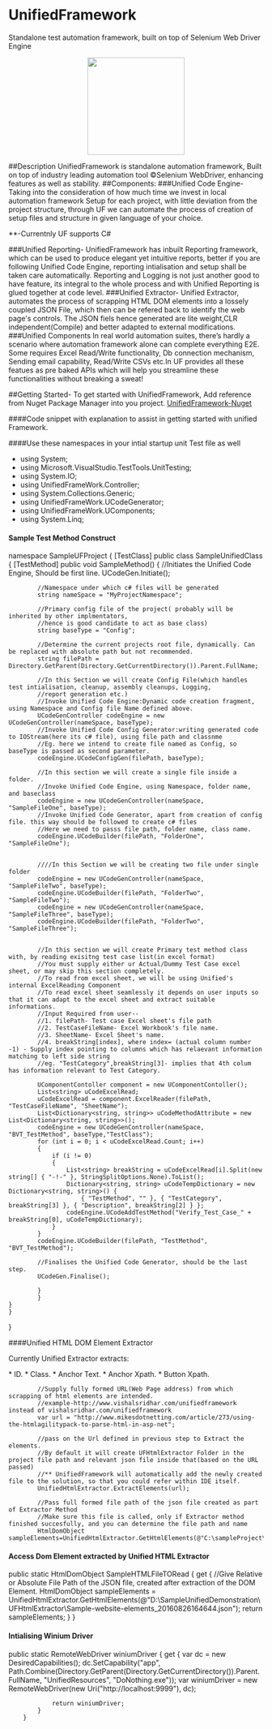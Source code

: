 # UnifiedFramework
Standalone test automation framework, built on top of Selenium Web Driver Engine
<p align="center">
<img src="http://s28.postimg.org/yq84hm5e5/UF_Logo.png" width="192px" height="192px">
</p>

##Description
UnifiedFramework is standalone automation framework, Built on top of industry leading automation tool ©Selenium WebDriver, enhancing 
features as well as stability.
##Components:
###Unified Code Engine-
Taking into the consideration of how much time we invest in local automation framework Setup for each project, 
with little deviation from the project structure, through UF we can automate the process of creation of setup files and structure in given language of your choice.
<p>**-Currentnly UF supports C#</p>
###Unified Reporting-
UnifiedFramework has inbuilt Reporting framework, which can be used to produce elegant yet intuitive reports, better if you are following 
Unified Code Engine, reporting intialisation and setup shall be taken care automatically. Reporting and Logging is not just another good to have feature,
its integral to the whole process and with Unified Reporting is glued together at code level.
###Unified Extractor-
Unified Extractor, automates the process of scrapping HTML DOM elements into a lossely coupled JSON File, which then can be refered back to identify the 
web page's controls. The JSON fiels hence generated are lite weight,CLR independent(Compile) and better adapted to external modifications.
###Unified Components
In real world automation suites, there’s hardly a scenario where automation framework alone can complete everything E2E. 
Some requires Excel Read/Write functionality, Db connection mechanism, Sending email capability, Read/Write CSVs etc.In UF provides all these featues as pre baked APIs which will help you streamline these functionalities without breaking a sweat!

##Getting Started-
To get started with UnifiedFramework, Add reference from Nuget Package Manager into you project.
[UnifiedFramework-Nuget](https://www.nuget.org/packages/UnifiedFramework/)

####Code snippet with explanation to assist in getting started with unified Framework.

####Use these namespaces in your intial startup unit Test file as well

* using System;
* using Microsoft.VisualStudio.TestTools.UnitTesting;
* using System.IO;
* using UnifiedFrameWork.Controller;
* using System.Collections.Generic;
* using UnifiedFrameWork.UCodeGenerator;
* using UnifiedFrameWork.UComponents;
* using System.Linq;

#### Sample Test Method Construct

namespace SampleUFProject
{
    [TestClass]
    public class SampleUnifiedClass
    {
        [TestMethod]
        public void SampleMethod()
        {
            //Initiates the Unified Code Engine, Should be first line.
            UCodeGen.Initiate();

            //Namespace under which c# files will be generated
            string nameSpace = "MyProjectNamespace";

            //Primary config file of the project( probably will be inherited by other implmentators, 
            //hence is good candidate to act as base class) 
            string baseType = "Config";

            //Determine the current projects root file, dynamically. Can be replaced with absolute path but not recommended.
            string filePath = Directory.GetParent(Directory.GetCurrentDirectory()).Parent.FullName;

            //In this Section we will create Config File(which handles test intialisation, cleanup, assembly cleanups, Logging,
            //report generation etc.)
            //Invoke Unified Code Engine:Dynamic code creation fragment, using Namespace and Config file Name defined above.
            UCodeGenController codeEngine = new UCodeGenController(nameSpace, baseType);
            //Invoke Unified Code Config Generator:writing generated code to IOStream(here its c# file), using file path and classnme
            //Eg. here we intend to create file named as Config, so baseType is passed as second parameter.
            codeEngine.UCodeConfigGen(filePath, baseType);

            //In this section we will create a single file inside a folder.
            //Invoke Unified Code Engine, using Namespace, folder name, and baseclass 
            codeEngine = new UCodeGenController(nameSpace, "SampleFileOne", baseType);
            //Invoke Unified Code Generator, apart from creation of config file. this way should be followed to create c# files
            //Here we need to passs file path, folder name, class name.
            codeEngine.UCodeBuilder(filePath, "FolderOne", "SampleFileOne");


            ////In this Section we will be creating two file under single folder
            codeEngine = new UCodeGenController(nameSpace, "SampleFileTwo", baseType);
            codeEngine.UCodeBuilder(filePath, "FolderTwo", "SampleFileTwo");
            codeEngine = new UCodeGenController(nameSpace, "SampleFileThree", baseType);
            codeEngine.UCodeBuilder(filePath, "FolderTwo", "SampleFileThree");


            //In this section we will create Primary test method class with, by reading exisitng test case list(in excel format)
            //You must supply either ur Actual/Dummy Test Case excel sheet, or may skip this section completely.
            //To read from excel sheet, we will be using Unified's internal ExcelReading Component 
            //To read excel sheet seamlessly it depends on user inputs so that it can adapt to the excel sheet and extract suitable informations.
            //Input Required from user--
            //1. filePath- Test case Excel sheet's file path
            //2. TestCaseFileName- Excel Workbook's file name.
            //3. SheetName- Excel Sheet's name.
            //4. breakString[index], where index= (actual column number -1) - Supply index pointing to columns which has relaevant information matching to left side string
            //eg. "TestCategory",breakString[3]- implies that 4th colum has information relevant to Test Category.
            
            UComponentContoller component = new UComponentContoller();
            List<string> uCodeExcelRead;
            uCodeExcelRead = component.ExcelReader(filePath, "TestCaseFileName", "SheetName");
            List<Dictionary<string, string>> uCodeMethodAttribute = new List<Dictionary<string, string>>();
            codeEngine = new UCodeGenController(nameSpace, "BVT_TestMethod", baseType,"TestClass");
            for (int i = 0; i < uCodeExcelRead.Count; i++)
            {
                if (i != 0)
                {
                    List<string> breakString = uCodeExcelRead[i].Split(new string[] { "-!-" }, StringSplitOptions.None).ToList();
                    Dictionary<string, string> uCodeTempDictionary = new Dictionary<string, string>() {
                        { "TestMethod", "" }, { "TestCategory", breakString[3] }, { "Description", breakString[2] } };
                    codeEngine.UCodeAddTestMethod("Verify_Test_Case_" + breakString[0], uCodeTempDictionary);
                }
            }
            codeEngine.UCodeBuilder(filePath, "TestMethod", "BVT_TestMethod");

            //Finalises the Unified Code Generator, should be the last step.
            UCodeGen.Finalise();
        	
        	}
    	    }
	}
    }
}


####Unified HTML DOM Element Extractor

<p> Currently Unified Extractor extracts: </p>
*  ID.
*  Class.
*  Anchor Text.
*  Anchor Xpath.
*  Button Xpath.

            //Supply fully formed URL(Web Page address) from which scrapping of html elements are intended.
            //example-http://www.vishalsridhar.com/unifiedframework instead of vishalsridhar.com/unifiedframework 
            var url = "http://www.mikesdotnetting.com/article/273/using-the-htmlagilitypack-to-parse-html-in-asp-net";

            //pass on the Url defined in previous step to Extract the elements.
            //By default it will create UFHtmlExtractor Folder in the project file path and relevant json file inside that(based on the URL passed)
            //** UnifiedFramework will automatically add the newly created file to the solution, so that you could refer within IDE itself.
            UnifiedHtmlExtractor.ExtractElements(url);

            //Pass full formed file path of the json file created as part of Extractor Method
            //Make sure this file is called, only if Extractor method finished succesfully, and you can determine the file path and name
            HtmlDomObject sampleElements=UnifiedHtmlExtractor.GetHtmlElements(@"C:\sampleProject\UFHtmlExtractor\mikesdotnetting_article_273_20160818173235.json");



#### Access Dom Element extracted by Unified HTML Extractor

public static HtmlDomObject SampleHTMLFileTORead
        {
            get
            {
		//Give Relative or Absolute File Path of the JSON file, created after extraction of the DOM Element.
                HtmlDomObject sampleElements = UnifiedHtmlExtractor.GetHtmlElements(@"D:\SampleUnifiedDemonstration\UFHtmlExtractor\Sample-website-elements_20160826164644.json");
                return sampleElements;
            }
        } 



#### Intialising Winium Driver

public static RemoteWebDriver winiumDriver { 
	get {
                var dc = new DesiredCapabilities();
                dc.SetCapability("app", Path.Combine(Directory.GetParent(Directory.GetCurrentDirectory()).Parent.FullName, "UnifiedResources", "DoNothing.exe"));
                var winiumDriver = new RemoteWebDriver(new Uri("http://localhost:9999"), dc);

                return winiumDriver;
            }
        }



